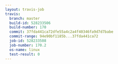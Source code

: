 ```yaml
---
layout: travis-job
travis:
  branch: master
  build-id: 528233506
  build-number: 170
  commit: 37fda441ca72dfe55a4c2a4f40346fa9d7d7babe
  commit-range: 94e90bf1185b...37fda441ca72
  job-id: 528233508
  job-number: 170.2
  os-name: linux
  test-result: 0
---
```

